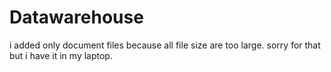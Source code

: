 # Datawarehouse
i added only document files because all file size are too large. sorry for that but i have it in my laptop.
